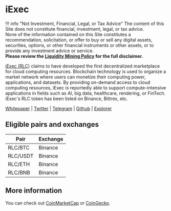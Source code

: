 # iExec

!!! info "Not Investment, Financial, Legal, or Tax Advice"
    The content of this Site does not constitute financial, investment, legal, or tax advice.<br>None of the information contained on this Site constitutes a recommendation, solicitation, or offer to buy or sell any digital assets, securities, options, or other financial instruments or other assets, or to provide any investment advice or service.<br>
    **Please review the [Liquidity Mining Policy](https://hummingbot.io/liquidity-mining-policy/) for the full disclaimer.**

[iExec (RLC)](https://iex.ec/) claims to have developed the first decentralized marketplace for cloud computing resources. Blockchain technology is used to organize a market network where users can monetize their computing power, applications, and datasets. By providing on-demand access to cloud computing resources, iExec is reportedly able to support compute-intensive applications in fields such as AI, big data, healthcare, rendering, or FinTech. iExec's RLC token has been listed on Binance, Bittrex, etc. 

[Whitepaper](https://iex.ec/wp-content/uploads/pdf/iExec-WPv3.0-English.pdf) | [Twitter](https://twitter.com/iEx_ec) | [Telegram](https://goo.gl/fH3EHT) | [Github](https://github.com/iExecBlockchainComputing) | [Explorer](https://etherscan.io/token/0x607F4C5BB672230e8672085532f7e901544a7375)

## Eligible pairs and exchanges
Pair | Exchange 
---|--- 
 RLC/BTC | Binance
 RLC/USDT | Binance
 RLC/ETH | Binance
 RLC/BNB | Binance

## More information 
You can check out [CoinMarketCap](https://coinmarketcap.com/currencies/rlc/markets/) or [CoinGecko](https://www.coingecko.com/en/coins/iexec-rlc).